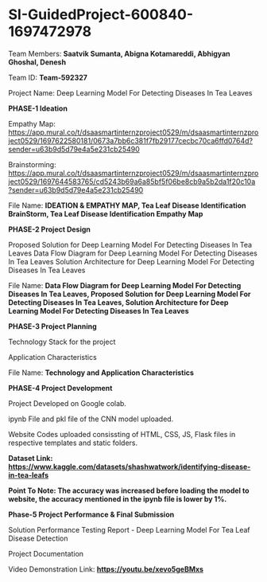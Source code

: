 # SI-GuidedProject-600840-1697472978
Team Members: **Saatvik Sumanta, Abigna Kotamareddi, Abhigyan Ghoshal, Denesh**

Team ID: **Team-592327**

Project Name: Deep Learning Model For Detecting Diseases In Tea Leaves

**PHASE-1 Ideation**

Empathy Map: https://app.mural.co/t/dsaasmartinternzproject0529/m/dsaasmartinternzproject0529/1697622580181/0673a7bb6c381f7fb29177cecbc70ca6ffd0764d?sender=u63b9d5d79e4a5e231cb25490


Brainstorming: https://app.mural.co/t/dsaasmartinternzproject0529/m/dsaasmartinternzproject0529/1697644583765/cd5243b69a6a85bf5f06be8cb9a5b2da1f20c10a?sender=u63b9d5d79e4a5e231cb25490

File Name: **IDEATION & EMPATHY MAP, Tea Leaf Disease Identification BrainStorm, Tea Leaf Disease Identification Empathy Map**

**PHASE-2 Project Design**

Proposed Solution for Deep Learning Model For Detecting Diseases In Tea Leaves
Data Flow Diagram for Deep Learning Model For Detecting Diseases In Tea Leaves
Solution Architecture for Deep Learning Model For Detecting Diseases In Tea Leaves

File Name: **Data Flow Diagram for Deep Learning Model For Detecting Diseases In Tea Leaves, Proposed Solution for Deep Learning Model For Detecting Diseases In Tea Leaves, Solution Architecture for Deep Learning Model For Detecting Diseases In Tea Leaves**

**PHASE-3 Project Planning**

Technology Stack for the project

Application Characteristics

File Name: **Technology and Application Characteristics**

**PHASE-4 Project Development**

Project Developed on Google colab.

ipynb File and pkl file of the CNN model uploaded.

Website Codes uploaded consissting of HTML, CSS, JS, Flask files in respective templates and static folders.


**Dataset Link: https://www.kaggle.com/datasets/shashwatwork/identifying-disease-in-tea-leafs**

**Point To Note: The accuracy was increased before loading the model to website, the accuracy mentioned in the ipynb file is lower by 1%.** 

**Phase-5 Project Performance & Final Submission**

Solution Performance Testing Report - Deep Learning Model For Tea Leaf Disease Detection

Project Documentation

Video Demonstration Link: **https://youtu.be/xevo5geBMxs**
